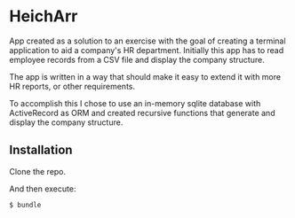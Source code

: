 HeichArr
=========
App created as a solution to an exercise with the goal of creating a terminal application to aid a company's HR department. Initially this app has to read employee records from a CSV file and display the company structure.

The app is written in a way that should make it easy to extend it with more HR reports, or other requirements.

To accomplish this I chose to use an in-memory sqlite database with ActiveRecord as ORM and created recursive functions that generate and display the company structure.

Installation
-------------
Clone the repo.

And then execute:

    $ bundle


